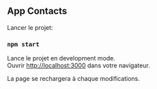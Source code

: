 
## App Contacts

Lancer le projet:

### `npm start`

Lance le projet en development mode.<br>
Ouvrir [http://localhost:3000](http://localhost:3000) dans votre navigateur.

La page se rechargera à chaque modifications.

